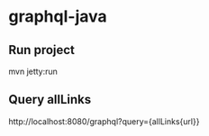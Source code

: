 # graphql-java

Run project
-----
mvn jetty:run


Query allLinks
-----
http://localhost:8080/graphql?query={allLinks{url}}
